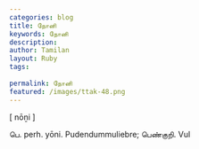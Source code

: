 ```yaml
---
categories: blog
title: நோனி
keywords: நோனி
description: 
author: Tamilan
layout: Ruby
tags: 
 
permalink: நோனி
featured: /images/ttak-48.png
---
```

  
[ nōṉi ]  
  
பெ. perh. yōni. Pudendummuliebre; பெண்குறி. Vul
